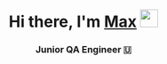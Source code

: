 <h1 align="center">Hi there, I'm <a href=" target="_blank">Max</a> 
<img src="https://github.com/blackcater/blackcater/raw/main/images/Hi.gif" height="32"/></h1>
<h3 align="center"> Junior QA Engineer 🇺</h3>
